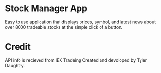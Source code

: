 # Stock Manager App
Easy to use application that displays prices, symbol, and latest news about over 8000 tradeable stocks at the simple click of a button.

# Credit
API info is recieved from IEX Tradeing
Created and devoloped by Tyler Daughtry.

